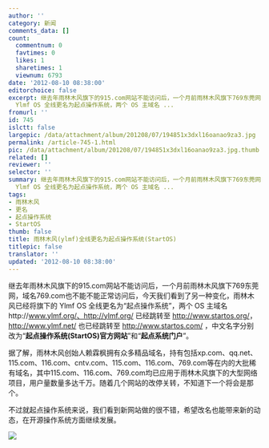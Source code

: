 ```yaml
---
author: ''
category: 新闻
comments_data: []
count:
  commentnum: 0
  favtimes: 0
  likes: 1
  sharetimes: 1
  viewnum: 6793
date: '2012-08-10 08:38:00'
editorchoice: false
excerpt: 继去年雨林木风旗下的915.com网站不能访问后，一个月前雨林木风旗下769东莞网，域名769.com也不能不能正常访问后，今天我们看到了另一种变化，雨林木风已经将旗下的
  Ylmf OS 全线更名为起点操作系统，两个 OS 主域名 ...
fromurl: ''
id: 745
islctt: false
largepic: /data/attachment/album/201208/07/194851x3dxl16oanao9za3.jpg
permalink: /article-745-1.html
pic: /data/attachment/album/201208/07/194851x3dxl16oanao9za3.jpg.thumb.jpg
related: []
reviewer: ''
selector: ''
summary: 继去年雨林木风旗下的915.com网站不能访问后，一个月前雨林木风旗下769东莞网，域名769.com也不能不能正常访问后，今天我们看到了另一种变化，雨林木风已经将旗下的
  Ylmf OS 全线更名为起点操作系统，两个 OS 主域名 ...
tags:
- 雨林木风
- 更名
- 起点操作系统
- StartOS
thumb: false
title: 雨林木风(ylmf)全线更名为起点操作系统(StartOS)
titlepic: false
translator: ''
updated: '2012-08-10 08:38:00'
---
```


继去年雨林木风旗下的915.com网站不能访问后，一个月前雨林木风旗下769东莞网，域名769.com也不能不能正常访问后，今天我们看到了另一种变化，雨林木风已经将旗下的 Ylmf OS 全线更名为“起点操作系统”，两个 OS 主域名http://www.ylmf.org/、http://ylmf.org/ 已经跳转至 <http://www.startos.org/>，http://www.ylmf.net/ 也已经跳转至 <http://www.startos.com/> ，中文名字分别改为“**起点操作系统(StartOS)官方网站**”和“**起点系统门户**”。


据了解，雨林木风创始人赖霖枫拥有众多精品域名，持有包括xp.com、qq.net、115.com、116.com、cntv.com、115.com、116.com、769.com等在内的大批稀有域名，其中115.com、116.com、769.com均已应用于雨林木风旗下的大型网络项目，用户量数量多达千万。随着几个网站的改停关转，不知道下一个将会是那个。


不过就起点操作系统来说，我们看到新网站做的很不错，希望改名也能带来新的动态，在开源操作系统方面继续发展。


![](/data/attachment/album/201208/07/194851x3dxl16oanao9za3.jpg)